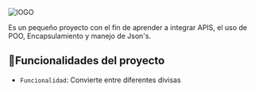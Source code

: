 ![lOGO](https://github.com/DiegoMiranda-dev/Conversor-de-Moneda/assets/147001763/bf73f8f1-fb61-4010-896a-ad76eac0f557) 


Es un pequeño proyecto con el fin de aprender a integrar APIS, el uso de POO, Encapsulamiento y manejo de Json's. 

## :hammer:Funcionalidades del proyecto

- `Funcionalidad`: Convierte entre diferentes divisas
